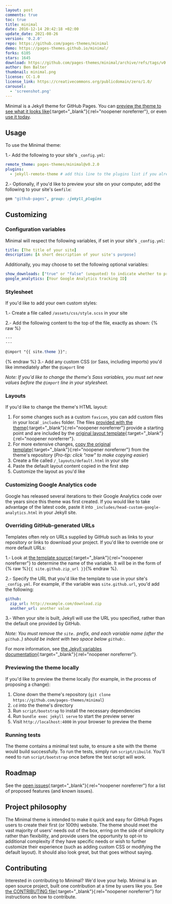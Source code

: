```yaml
---
layout: post
comments: true
toc: true
title: minimal
date: 2016-12-14 20:42:18 +02:00
update_date: 2021-08-26
version: '0.2.0'
repo: https://github.com/pages-themes/minimal
demo: https://pages-themes.github.io/minimal/
forks: 6105
stars: 1645
download: https://github.com/pages-themes/minimal/archive/refs/tags/v0.2.0.zip
author: Ben Balter
thumbnail: minimal.png
license: CC-1.0
license_link: https://creativecommons.org/publicdomain/zero/1.0/
carousel:
  - 'screenshot.png'
---
```


Minimal is a Jekyll theme for GitHub Pages. You can [preview the theme to see what it looks like](http://pages-themes.github.io/minimal){:target="_blank"}{:rel="noopener noreferrer"}, or even [use it today](#usage).

## Usage

To use the Minimal theme:

1.- Add the following to your site's `_config.yml`:

```yaml
remote_theme: pages-themes/minimal@v0.2.0
plugins:
  - jekyll-remote-theme # add this line to the plugins list if you already have one
```

2.- Optionally, if you'd like to preview your site on your computer, add the following to your site's `Gemfile`:

```ruby
gem "github-pages", group: :jekyll_plugins
```

## Customizing

### Configuration variables

Minimal will respect the following variables, if set in your site's `_config.yml`:

```yaml
title: [The title of your site]
description: [A short description of your site's purpose]
```

Additionally, you may choose to set the following optional variables:

```yaml
show_downloads: ["true" or "false" (unquoted) to indicate whether to provide a download URL]
google_analytics: [Your Google Analytics tracking ID]
```

### Stylesheet

If you'd like to add your own custom styles:

1.- Create a file called `/assets/css/style.scss` in your site

2.- Add the following content to the top of the file, exactly as shown:
{% raw %}

```scss
---
---

@import "{{ site.theme }}";
```

{% endraw %}
3.- Add any custom CSS (or Sass, including imports) you'd like immediately after the `@import` line

*Note: If you'd like to change the theme's Sass variables, you must set new values before the `@import` line in your stylesheet.*

### Layouts

If you'd like to change the theme's HTML layout:

1. For some changes such as a custom `favicon`, you can add custom files in your local `_includes` folder. The files [provided with the theme](https://github.com/pages-themes/minimal/tree/master/_includes){:target="_blank"}{:rel="noopener noreferrer"} provide a starting point and are included by the [original layout template](https://github.com/pages-themes/minimal/blob/master/_layouts/default.html){:target="_blank"}{:rel="noopener noreferrer"}.
2. For more extensive changes, [copy the original template](https://github.com/pages-themes/minimal/blob/master/_layouts/default.html){:target="_blank"}{:rel="noopener noreferrer"} from the theme's repository (*Pro-tip: click "raw" to make copying easier*)
3. Create a file called `/_layouts/default.html` in your site
4. Paste the default layout content copied in the first step
5. Customize the layout as you'd like

### Customizing Google Analytics code

Google has released several iterations to their Google Analytics code over the years since this theme was first created. If you would like to take advantage of the latest code, paste it into `_includes/head-custom-google-analytics.html` in your Jekyll site.

### Overriding GitHub-generated URLs

Templates often rely on URLs supplied by GitHub such as links to your repository or links to download your project. If you'd like to override one or more default URLs:

1.- Look at [the template source](https://github.com/pages-themes/minimal/blob/master/_layouts/default.html){:target="_blank"}{:rel="noopener noreferrer"} to determine the name of the variable. It will be in the form of {% raw %}`{{ site.github.zip_url }}`{% endraw %}.

2.- Specify the URL that you'd like the template to use in your site's `_config.yml`. For example, if the variable was `site.github.url`, you'd add the following:

```yaml
github:
  zip_url: http://example.com/download.zip
  another_url: another value
```

3.- When your site is built, Jekyll will use the URL you specified, rather than the default one provided by GitHub.

*Note: You must remove the `site.` prefix, and each variable name (after the `github.`) should be indent with two space below `github:`.*

For more information, see [the Jekyll variables documentation](https://jekyllrb.com/docs/variables/){:target="_blank"}{:rel="noopener noreferrer"}.

### Previewing the theme locally

If you'd like to preview the theme locally (for example, in the process of proposing a change):

1. Clone down the theme's repository (`git clone https://github.com/pages-themes/minimal`)
2. `cd` into the theme's directory
3. Run `script/bootstrap` to install the necessary dependencies
4. Run `bundle exec jekyll serve` to start the preview server
5. Visit `http://localhost:4000` in your browser to preview the theme

### Running tests

The theme contains a minimal test suite, to ensure a site with the theme would build successfully. To run the tests, simply run `script/cibuild`. You'll need to run `script/bootstrap` once before the test script will work.

## Roadmap

See the [open issues](https://github.com/pages-themes/minimal/issues){:target="_blank"}{:rel="noopener noreferrer"} for a list of proposed features (and known issues).

## Project philosophy

The Minimal theme is intended to make it quick and easy for GitHub Pages users to create their first (or 100th) website. The theme should meet the vast majority of users' needs out of the box, erring on the side of simplicity rather than flexibility, and provide users the opportunity to opt-in to additional complexity if they have specific needs or wish to further customize their experience (such as adding custom CSS or modifying the default layout). It should also look great, but that goes without saying.

## Contributing

Interested in contributing to Minimal? We'd love your help. Minimal is an open source project, built one contribution at a time by users like you. See [the CONTRIBUTING file](https://github.com/pages-themes/minimal/blob/master/docs/CONTRIBUTING.md){:target="_blank"}{:rel="noopener noreferrer"} for instructions on how to contribute.
